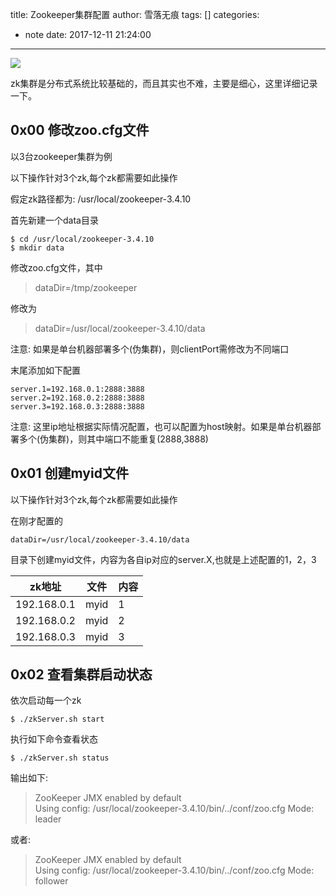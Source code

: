 title: Zookeeper集群配置
author: 雪落无痕
tags: []
categories:
  - note
date: 2017-12-11 21:24:00
---
![](https://ws1.sinaimg.cn/large/683a46dcly1fy34ivjcsuj20dw08i3yv.jpg)

zk集群是分布式系统比较基础的，而且其实也不难，主要是细心，这里详细记录一下。

## 0x00 修改zoo.cfg文件

以3台zookeeper集群为例

以下操作针对3个zk,每个zk都需要如此操作

假定zk路径都为: /usr/local/zookeeper-3.4.10

首先新建一个data目录

```
$ cd /usr/local/zookeeper-3.4.10
$ mkdir data
```

修改zoo.cfg文件，其中

> dataDir=/tmp/zookeeper

修改为

> dataDir=/usr/local/zookeeper-3.4.10/data

注意: 如果是单台机器部署多个(伪集群)，则clientPort需修改为不同端口

末尾添加如下配置

```
server.1=192.168.0.1:2888:3888
server.2=192.168.0.2:2888:3888
server.3=192.168.0.3:2888:3888
```

注意: 这里ip地址根据实际情况配置，也可以配置为host映射。如果是单台机器部署多个(伪集群)，则其中端口不能重复(2888,3888)

## 0x01 创建myid文件

以下操作针对3个zk,每个zk都需要如此操作

在刚才配置的

```
dataDir=/usr/local/zookeeper-3.4.10/data
```

目录下创建myid文件，内容为各自ip对应的server.X,也就是上述配置的1，2，3


| zk地址      | 文件 | 内容 |
| ----------- | ---- | ---- |
| 192.168.0.1 | myid | 1    |
| 192.168.0.2 | myid | 2    |
| 192.168.0.3 | myid | 3    |

## 0x02 查看集群启动状态

依次启动每一个zk

```
$ ./zkServer.sh start
```


执行如下命令查看状态

```
$ ./zkServer.sh status
```


输出如下:

> ZooKeeper JMX enabled by default	
> Using config: /usr/local/zookeeper-3.4.10/bin/../conf/zoo.cfg	
> Mode: leader	

或者:

> ZooKeeper JMX enabled by default	
> Using config: /usr/local/zookeeper-3.4.10/bin/../conf/zoo.cfg	
> Mode: follower	